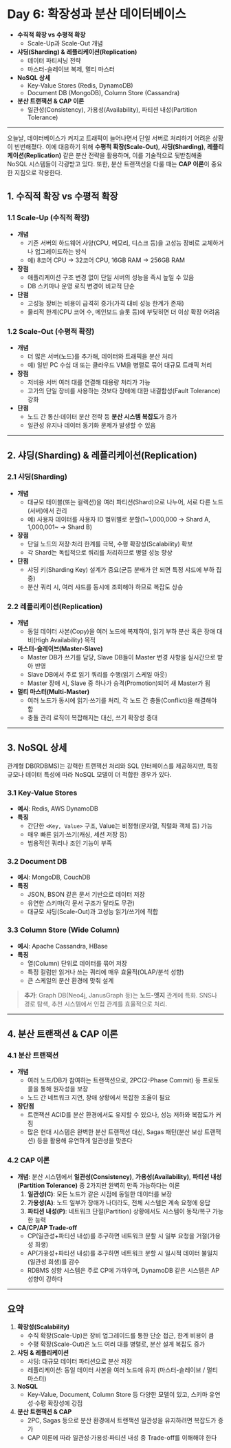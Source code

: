 # Day 6: 확장성과 분산 데이터베이스

- **수직적 확장 vs 수평적 확장**
  - Scale-Up과 Scale-Out 개념
- **샤딩(Sharding) & 레플리케이션(Replication)**
  - 데이터 파티셔닝 전략
  - 마스터-슬레이브 복제, 멀티 마스터
- **NoSQL 상세**
  - Key-Value Stores (Redis, DynamoDB)
  - Document DB (MongoDB), Column Store (Cassandra)
- **분산 트랜잭션 & CAP 이론**
  - 일관성(Consistency), 가용성(Availability), 파티션 내성(Partition Tolerance)

---

오늘날, 데이터베이스가 커지고 트래픽이 늘어나면서 단일 서버로 처리하기 어려운 상황이 빈번해졌다. 이에 대응하기 위해 **수평적 확장(Scale-Out)**, **샤딩(Sharding)**, **레플리케이션(Replication)** 같은 분산 전략을 활용하며, 이를 기술적으로 뒷받침해줄 NoSQL 시스템들이 각광받고 있다. 또한, 분산 트랜잭션을 다룰 때는 **CAP 이론**이 중요한 지침으로 작용한다.

## 1. 수직적 확장 vs 수평적 확장

### 1.1 Scale-Up (수직적 확장)

- **개념**
  - 기존 서버의 하드웨어 사양(CPU, 메모리, 디스크 등)을 고성능 장비로 교체하거나 업그레이드하는 방식
  - 예) 8코어 CPU → 32코어 CPU, 16GB RAM → 256GB RAM
- **장점**
  - 애플리케이션 구조 변경 없이 단일 서버의 성능을 즉시 높일 수 있음
  - DB 스키마나 운영 로직 변경이 비교적 단순
- **단점**
  - 고성능 장비는 비용이 급격히 증가(가격 대비 성능 한계가 존재)
  - 물리적 한계(CPU 코어 수, 메인보드 슬롯 등)에 부딪히면 더 이상 확장 어려움

### 1.2 Scale-Out (수평적 확장)

- **개념**
  - 더 많은 서버(노드)를 추가해, 데이터와 트래픽을 분산 처리
  - 예) 일반 PC 수십 대 또는 클라우드 VM을 병렬로 묶어 대규모 트래픽 처리
- **장점**
  - 저비용 서버 여러 대를 연결해 대용량 처리가 가능
  - 고가의 단일 장비를 사용하는 것보다 장애에 대한 내결함성(Fault Tolerance) 강화
- **단점**
  - 노드 간 통신·데이터 분산 전략 등 **분산 시스템 복잡도**가 증가
  - 일관성 유지나 데이터 동기화 문제가 발생할 수 있음

---

## 2. 샤딩(Sharding) & 레플리케이션(Replication)

### 2.1 샤딩(Sharding)

- **개념**
  - 대규모 테이블(또는 컬렉션)을 여러 파티션(Shard)으로 나누어, 서로 다른 노드(서버)에서 관리
  - 예) 사용자 데이터를 사용자 ID 범위별로 분할(1~1,000,000 → Shard A, 1,000,001~ → Shard B)
- **장점**
  - 단일 노드의 저장·처리 한계를 극복, 수평 확장성(Scalability) 확보
  - 각 Shard는 독립적으로 쿼리를 처리하므로 병렬 성능 향상
- **단점**
  - 샤딩 키(Sharding Key) 설계가 중요(균등 분배가 안 되면 특정 샤드에 부하 집중)
  - 분산 쿼리 시, 여러 샤드를 동시에 조회해야 하므로 복잡도 상승

### 2.2 레플리케이션(Replication)

- **개념**
  - 동일 데이터 사본(Copy)을 여러 노드에 복제하여, 읽기 부하 분산 혹은 장애 대비(High Availability) 목적
- **마스터-슬레이브(Master-Slave)**
  - Master DB가 쓰기를 담당, Slave DB들이 Master 변경 사항을 실시간으로 받아 반영
  - Slave DB에서 주로 읽기 쿼리를 수행(읽기 스케일 아웃)
  - Master 장애 시, Slave 중 하나가 승격(Promotion)되어 새 Master가 됨
- **멀티 마스터(Multi-Master)**
  - 여러 노드가 동시에 읽기·쓰기를 처리, 각 노드 간 충돌(Conflict)을 해결해야 함
  - 충돌 관리 로직이 복잡해지는 대신, 쓰기 확장성 증대

---

## 3. NoSQL 상세

관계형 DB(RDBMS)는 강력한 트랜잭션 처리와 SQL 인터페이스를 제공하지만, 특정 규모나 데이터 특성에 따라 NoSQL 모델이 더 적합한 경우가 있다.

### 3.1 Key-Value Stores

- **예시**: Redis, AWS DynamoDB
- **특징**
  - 간단한 `<Key, Value>` 구조, Value는 비정형(문자열, 직렬화 객체 등) 가능
  - 매우 빠른 읽기·쓰기(캐싱, 세션 저장 등)
  - 범용적인 쿼리나 조인 기능이 부족

### 3.2 Document DB

- **예시**: MongoDB, CouchDB
- **특징**
  - JSON, BSON 같은 문서 기반으로 데이터 저장
  - 유연한 스키마(각 문서 구조가 달라도 무관)
  - 대규모 샤딩(Scale-Out)과 고성능 읽기/쓰기에 적합

### 3.3 Column Store (Wide Column)

- **예시**: Apache Cassandra, HBase
- **특징**
  - 열(Column) 단위로 데이터를 묶어 저장
  - 특정 컬럼만 읽거나 쓰는 쿼리에 매우 효율적(OLAP/분석 성향)
  - 큰 스케일의 분산 환경에 맞춰 설계

> **추가**: Graph DB(Neo4j, JanusGraph 등)는 **노드-엣지** 관계에 특화. SNS나 경로 탐색, 추천 시스템에서 인접 관계를 효율적으로 처리.

---

## 4. 분산 트랜잭션 & CAP 이론

### 4.1 분산 트랜잭션

- **개념**
  - 여러 노드/DB가 참여하는 트랜잭션으로, 2PC(2-Phase Commit) 등 프로토콜을 통해 원자성을 보장
  - 노드 간 네트워크 지연, 장애 상황에서 복잡한 조율이 필요
- **장단점**
  - 트랜잭션 ACID를 분산 환경에서도 유지할 수 있으나, 성능 저하와 복잡도가 커짐
  - 많은 현대 시스템은 완벽한 분산 트랜잭션 대신, Sagas 패턴(분산 보상 트랜잭션) 등을 활용해 유연하게 일관성을 맞춘다

### 4.2 CAP 이론

- **개념**: 분산 시스템에서 **일관성(Consistency)**, **가용성(Availability)**, **파티션 내성(Partition Tolerance)** 중 2가지만 완벽히 만족 가능하다는 이론
  1. **일관성(C)**: 모든 노드가 같은 시점에 동일한 데이터를 보장
  2. **가용성(A)**: 노드 일부가 장애가 나더라도, 전체 시스템은 계속 요청에 응답
  3. **파티션 내성(P)**: 네트워크 단절(Partition) 상황에서도 시스템이 동작/복구 가능한 능력
- **CA/CP/AP Trade-off**
  - CP(일관성+파티션 내성)를 추구하면 네트워크 분할 시 일부 요청을 거절(가용성 희생)
  - AP(가용성+파티션 내성)를 추구하면 네트워크 분할 시 일시적 데이터 불일치(일관성 희생)를 감수
  - RDBMS 성향 시스템은 주로 CP에 가까우며, DynamoDB 같은 시스템은 AP 성향이 강하다

---

## 요약

1. **확장성(Scalability)**
   - 수직 확장(Scale-Up)은 장비 업그레이드를 통한 단순 접근, 한계 비용이 큼
   - 수평 확장(Scale-Out)은 노드 여러 대를 병렬로, 분산 설계 복잡도 증가
2. **샤딩 & 레플리케이션**
   - 샤딩: 대규모 데이터 파티션으로 분산 저장
   - 레플리케이션: 동일 데이터 사본을 여러 노드에 유지 (마스터-슬레이브 / 멀티 마스터)
3. **NoSQL**
   - Key-Value, Document, Column Store 등 다양한 모델이 있고, 스키마 유연성·수평 확장성에 강점
4. **분산 트랜잭션 & CAP**
   - 2PC, Sagas 등으로 분산 환경에서 트랜잭션 일관성을 유지하려면 복잡도가 증가
   - CAP 이론에 따라 일관성·가용성·파티션 내성 중 Trade-off를 이해해야 한다
